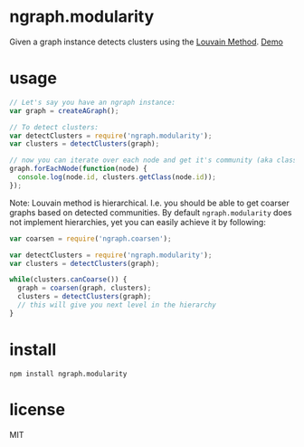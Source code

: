 # ngraph.modularity

Given a graph instance detects clusters using the [Louvain Method](https://en.wikipedia.org/wiki/Louvain_Modularity).
[Demo](https://anvaka.github.io/ngraph.modularity/demo/basic/)

# usage

``` js
// Let's say you have an ngraph instance:
var graph = createAGraph();

// To detect clusters:
var detectClusters = require('ngraph.modularity');
var clusters = detectClusters(graph);

// now you can iterate over each node and get it's community (aka class):
graph.forEachNode(function(node) {
  console.log(node.id, clusters.getClass(node.id));
});
```

Note: Louvain method is hierarchical. I.e. you should be able to get coarser
graphs based on detected communities. By default `ngraph.modularity`
does not implement hierarchies, yet you can easily achieve it by following:

``` js
var coarsen = require('ngraph.coarsen');

var detectClusters = require('ngraph.modularity');
var clusters = detectClusters(graph);

while(clusters.canCoarse()) {
  graph = coarsen(graph, clusters);
  clusters = detectClusters(graph);
  // this will give you next level in the hierarchy
}
```

# install

```
npm install ngraph.modularity
```

# license

MIT
